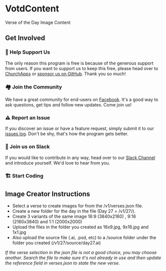 # VotdContent
Verse of the Day Image Content

## Get Involved

### 🤝 Help Support Us

The only reason this program is free is because of the generous support from users. If you want to support us to keep this free, please head over to [ChurchApps](https://churchapps/partner) or [sponsor us on GitHub](https://github.com/sponsors/ChurchApps/). Thank you so much!

### 🏘️ Join the Community

We have a great community for end-users on [Facebook](https://www.facebook.com/churchapps.org). It's a good way to ask questions, get tips and follow new updates. Come join us!

### ⚠️ Report an Issue

If you discover an issue or have a feature request, simply submit it to our [issues log](https://github.com/ChurchApps/ChurchAppsSupport/issues). Don't be shy, that's how the program gets better.

### 💬 Join us on Slack

If you would like to contribute in any way, head over to our [Slack Channel](https://join.slack.com/t/livechurchsolutions/shared_invite/zt-i88etpo5-ZZhYsQwQLVclW12DKtVflg) and introduce yourself. We'd love to hear from you.

### 🏗️ Start Coding

## Image Creator Instructions
- Select a verse to create images for from the /v1/verses.json file.
- Create a new folder for the day in the file (Day 27 = /v1/27/).
- Create 3 variants of the same image 16:9 (3840x2160) , 9:16 (2160x3840) and 1:1 (2000x2000)
- Upload the files in the folder you created as 16x9.jpg, 9x16.jpg and 1x1.jpg
- Also upload the source file (.ai, .psd, etc) to a /source folder under the folder you created (/v1/27/source/day27.ai)

*If the verse selection in the json file is not a good choice, you may choose another.  Search the file to make sure it's not already in use and then update the reference field in verses.json to state the new verse.*
